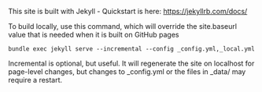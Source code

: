This site is built with Jekyll - Quickstart is here: 
https://jekyllrb.com/docs/

To build locally, use this command, which will override the site.baseurl value that is needed when it is built on GitHub pages

```
bundle exec jekyll serve --incremental --config _config.yml,_local.yml
```

Incremental is optional, but useful. It will regenerate the site on localhost for page-level changes, but changes to _config.yml or the files in _data/ may require a restart.

